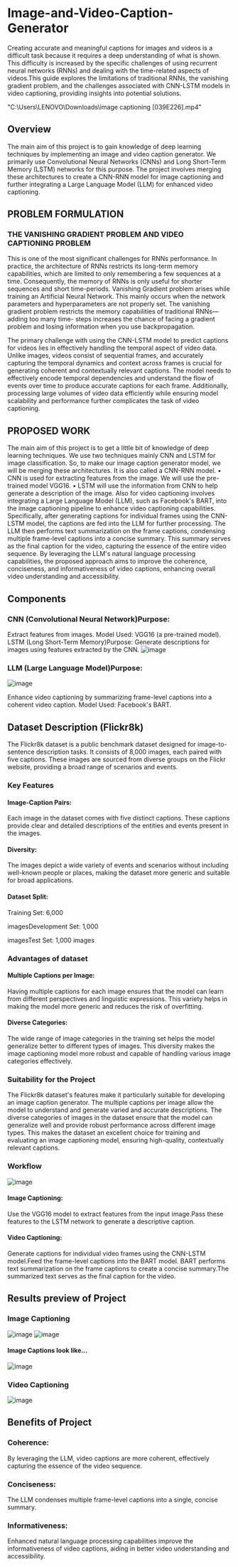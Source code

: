 # Image-and-Video-Caption-Generator
Creating accurate and meaningful captions for images and videos is a difficult task because it requires a deep understanding of what is shown. This difficulty is increased by the specific challenges of using recurrent neural networks (RNNs) and dealing with the time-related aspects of videos.This guide explores the limitations of traditional RNNs, the vanishing gradient problem, and the challenges associated with CNN-LSTM models in video captioning, providing insights into potential solutions.

"C:\Users\LENOVO\Downloads\image captioning [039E226].mp4"

## Overview
The main aim of this project is to gain knowledge of deep learning techniques by implementing an image and video caption generator. We primarily use Convolutional Neural Networks (CNNs) and Long Short-Term Memory (LSTM) networks for this purpose. 
The project involves merging these architectures to create a CNN-RNN model for image captioning and further integrating a Large Language Model (LLM) for enhanced video captioning.

## PROBLEM FORMULATION
### THE VANISHING GRADIENT PROBLEM AND  VIDEO CAPTIONING PROBLEM 
This is one of the most significant challenges for RNNs performance. In practice, the 
architecture of RNNs restricts its long-term memory capabilities, which are limited to only 
remembering a few sequences at a time. Consequently, the memory of RNNs is only useful for 
shorter sequences and short time-periods. 
Vanishing Gradient problem arises while training an Artificial Neural Network. This mainly 
occurs when the network parameters and hyperparameters are not properly set. The vanishing 
gradient problem restricts the memory capabilities of traditional RNNs—adding too many time-
steps increases the chance of facing a gradient problem and losing information when you use 
backpropagation.

The primary challenge with using the CNN-LSTM model to predict captions for videos lies in 
effectively handling the temporal aspect of video data. Unlike images, videos consist of 
sequential frames, and accurately capturing the temporal dynamics and context across frames 
is crucial for generating coherent and contextually relevant captions. The model needs to 
effectively encode temporal dependencies and understand the flow of events over time to 
produce accurate captions for each frame. Additionally, processing large volumes of video data 
efficiently while ensuring model scalability and performance further complicates the task of 
video captioning.

## PROPOSED WORK 
The main aim of this project is to get a little bit of knowledge of deep learning techniques. We 
use two techniques mainly CNN and LSTM for image classification. So, to make our image 
caption generator model, we will be merging these architectures. It is also called a CNN-RNN 
model. 
• CNN is used for extracting features from the image. We will use the pre-trained model VGG16.
• LSTM will use the information from CNN to help generate a description of the image. 
Also for video captioning  involves integrating a Large Language Model (LLM), such as 
Facebook's   BART, into the image captioning pipeline to enhance video captioning capabilities. 
Specifically,  after generating captions for individual frames using the CNN-LSTM model, the 
captions are fed into the LLM for further processing. The LLM then performs text 
summarization on the frame captions, condensing multiple frame-level captions into a concise 
summary. This summary serves as the final caption for the video, capturing the essence of the 
entire video sequence. By leveraging the LLM's natural language processing capabilities, the 
proposed approach aims to improve the coherence, conciseness, and informativeness of video 
captions, enhancing overall video understanding and accessibility.

## Components

### CNN (Convolutional Neural Network)Purpose: 
Extract features from images.
Model Used: VGG16 (a pre-trained model).
LSTM (Long Short-Term Memory)Purpose: Generate descriptions for images using features extracted by the CNN.
![image](https://github.com/kirtimandloi/Image-and-Video-Caption-Generator/assets/159609273/9c108e25-06ea-405c-9d3a-7f5b2eb08990)

### LLM (Large Language Model)Purpose:
![image](https://github.com/kirtimandloi/Image-and-Video-Caption-Generator/assets/159609273/20f511a2-2417-4723-88c6-8b6b0136be1c)

Enhance video captioning by summarizing frame-level captions into a coherent video caption. 
Model Used: Facebook's BART.

## Dataset Description (Flickr8k)
The Flickr8k dataset is a public benchmark dataset designed for image-to-sentence description tasks. It consists of 8,000 images, each paired with five captions. These images are sourced from diverse groups on the Flickr website, providing a broad range of scenarios and events.

### Key Features
#### Image-Caption Pairs: 
Each image in the dataset comes with five distinct captions. 
These captions provide clear and detailed descriptions of the entities and events present in the images.
#### Diversity: 
The images depict a wide variety of events and scenarios without including well-known people or places, making the dataset more generic and suitable for broad applications.
#### Dataset Split:

  Training Set: 6,000 
  
  imagesDevelopment Set: 1,000 
  
  imagesTest Set: 1,000 images
  
### Advantages of dataset
#### Multiple Captions per Image:
Having multiple captions for each image ensures that the model can learn from different perspectives and linguistic expressions.
This variety helps in making the model more generic and reduces the risk of overfitting.
#### Diverse Categories:
The wide range of image categories in the training set helps the model generalize better to different types of images.
This diversity makes the image captioning model more robust and capable of handling various image categories effectively.

### Suitability for the Project
The Flickr8k dataset's features make it particularly suitable for developing an image caption generator. The multiple captions per image allow the model to understand and generate varied and accurate descriptions. The diverse categories of images in the dataset ensure that the model can generalize well and provide robust performance across different image types. This makes the dataset an excellent choice for training and evaluating an image captioning model, ensuring high-quality, contextually relevant captions.

### Workflow
![image](https://github.com/kirtimandloi/Image-and-Video-Caption-Generator/assets/159609273/eaaee03a-ddd1-4300-a7fa-f45dca754918)

#### Image Captioning: 
Use the VGG16 model to extract features from the input image.Pass these features to the LSTM network to generate a descriptive caption.
#### Video Captioning:
Generate captions for individual video frames using the CNN-LSTM model.Feed the frame-level captions into the BART model.
BART performs text summarization on the frame captions to create a concise summary.The summarized text serves as the final caption for the video.

## Results preview of Project
### Image Captioning 
![image](https://github.com/kirtimandloi/Image-and-Video-Caption-Generator/assets/159609273/3b2e792a-5231-4d09-8dec-2edde2b56a22)
![image](https://github.com/kirtimandloi/Image-and-Video-Caption-Generator/assets/159609273/01e28aba-692c-4e7f-9b32-b83c004353e4)
#### Image Captions look like...
![image](https://github.com/kirtimandloi/Image-and-Video-Caption-Generator/assets/159609273/ce9ad5f0-74ce-4b46-8169-d8d345e4865d)

### Video Captioning
![image](https://github.com/kirtimandloi/Image-and-Video-Caption-Generator/assets/159609273/ab8c5dd5-198f-4add-a188-780d6ea9b703)

## Benefits of Project
### Coherence: 
By leveraging the LLM, video captions are more coherent, effectively capturing the essence of the video sequence.
### Conciseness: 
The LLM condenses multiple frame-level captions into a single, concise summary.
### Informativeness: 
Enhanced natural language processing capabilities improve the informativeness of video captions, aiding in better video understanding and accessibility.
